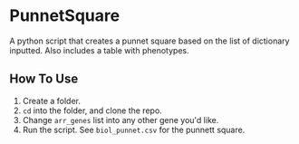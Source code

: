 # PunnetSquare
A python script that creates a punnet square based on the list of dictionary inputted.
Also includes a table with phenotypes.
## How To Use
1. Create a folder.
2. `cd` into the folder, and clone the repo.
3. Change `arr_genes` list into any other gene you'd like.
4. Run the script. See `biol_punnet.csv` for the punnett square. 
